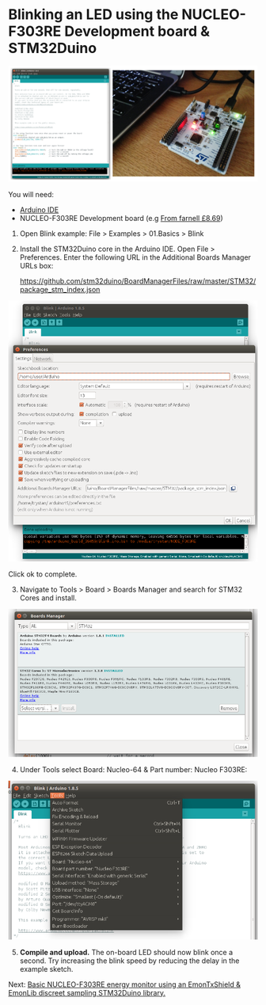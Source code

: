 # Blinking an LED using the NUCLEO-F303RE Development board & STM32Duino

![STM32Duino.png](../../images/STM32Duino/STM32Duino.png)

You will need:

- [Arduino IDE](https://www.arduino.cc/en/Main/Software)
- NUCLEO-F303RE Development board (e.g [From farnell £8.69](https://uk.farnell.com/stmicroelectronics/nucleo-f303re/dev-board-st-link-nucleo/dp/2467271))

1. Open Blink example: File > Examples > 01.Basics > Blink

2. Install the STM32Duino core in the Arduino IDE. Open File > Preferences. Enter the following URL in the Additional Boards Manager URLs box:

    https://github.com/stm32duino/BoardManagerFiles/raw/master/STM32/package_stm_index.json
    
![STM32Duino1.png](../../images/STM32Duino/STM32Duino1.png)

Click ok to complete.
    
3. Navigate to Tools > Board > Boards Manager and search for STM32 Cores and install.

![STM32Duino2.png](../../images/STM32Duino/STM32Duino2.png)

4. Under Tools select Board: Nucleo-64 & Part number: Nucleo F303RE:

![STM32Duino3.png](../../images/STM32Duino/STM32Duino3.png)

5. **Compile and upload.** The on-board LED should now blink once a second. Try increasing the blink speed by reducing the delay in the example sketch.

Next: [Basic NUCLEO-F303RE energy monitor using an EmonTxShield & EmonLib discreet sampling STM32Duino library.](https://github.com/TrystanLea/STM32Dev/blob/master/docs/STM32Duino/EmonLib.md)

